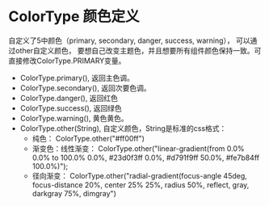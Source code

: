 # ColorType 颜色定义



自定义了5中颜色（primary, secondary, danger, success, warning）， 可以通过other自定义颜色， 要想自己改变主题色，并且想要所有组件颜色保持一致。可直接修改ColorType.PRIMARY变量。



- ColorType.primary(), 返回主色调。
- ColorType.secondary(), 返回次要色调。
- ColorType.danger(), 返回红色
- ColorType.success(), 返回绿色
- ColorType.warning(), 黄色黄色。
- ColorType.other(String), 自定义颜色，String是标准的css格式：
  - 纯色： ColorType.other("#ff00ff")
  - 渐变色：线性渐变： ColorType.other("linear-gradient(from 0.0% 0.0% to 100.0% 0.0%, #23d0f3ff 0.0%, #d791f9ff 50.0%, #fe7b84ff 100.0%)");  
  - 径向渐变： ColorType.other("radial-gradient(focus-angle 45deg, focus-distance 20%, center 25% 25%, radius 50%, reflect, gray, darkgray 75%, dimgray")


